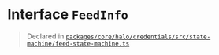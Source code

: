 # Interface `FeedInfo`
> Declared in [`packages/core/halo/credentials/src/state-machine/feed-state-machine.ts`](.)

